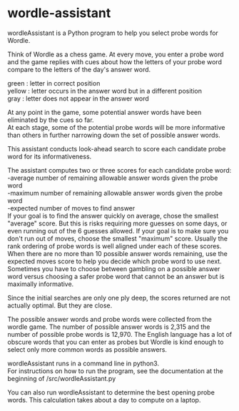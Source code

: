 # wordle-assistant
wordleAssistant is a Python program to help you select probe words for Wordle.

Think of Wordle as a chess game.  At every move, you enter a probe word and the game replies with cues about how the letters of your probe word compare to the letters of the day's answer word.<p>
 green  : letter in correct position<br>
 yellow : letter occurs in the answer word but in a different position<br>
 gray   : letter does not appear in the answer word<p>
At any point in the game, some potential answer words have been eliminated by the cues so far.<br>
At each stage, some of the potential probe words will be more informative than others in further narrowing down the set of possible answer words.<br>
<p>
This assistant conducts look-ahead search to score each candidate probe word for its informativeness.
<p>
The assistant computes two or three scores for each candidate probe word:<br>
  -average number of remaining allowable answer words given the probe word<br>
  -maximum number of remaining allowable answer words given the probe word<br>
  -expected number of moves to find answer<br>
If your goal is to find the answer quickly on average, chose the smallest "average" score.  But this is risks requiring more guesses on some days, or even running out of the 6 guesses allowed. If your goal is to make sure you don't run out of moves, choose the smallest "maximum" score.  Usually the rank ordering of probe words is well aligned under each of these scores. When there are no more than 10 possible answer words remaining, use the expected moves score to help you decide which probe word to use next.  Sometimes you have to choose between gambling on a possible answer word versus choosing a safer probe word that cannot be an answer but is maximally informative. 
<p>
Since the initial searches are only one ply deep, the scores returned are not actually optimal.  But they are close.
<p>
The possible answer words and probe words were collected from the wordle game.  The number of possible answer words is 2,315 and the number of possible probe words is 12,970. The English language has a lot of obscure words that you can enter as probes but Wordle is kind enough to select only more common words as possible answers.
<p>
wordleAssistant runs in a command line in python3.<br>
 For instructions on how to run the program, see the documentation at the beginning of /src/wordleAssistant.py
<p>
You can also run wordleAssistant to determine the best opening probe words. This calculation takes about a day to compute on a laptop.
 <p>
 
